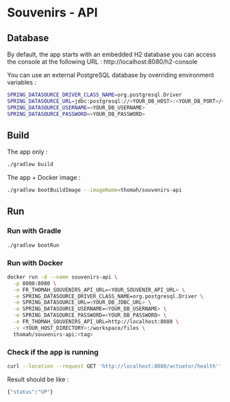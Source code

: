 # Souvenirs - API

## Database

By default, the app starts with an embedded H2 database you can access the console at the following URL : http://localhost:8080/h2-console

You can use an external PostgreSQL database by overriding environment variables :

```bash
SPRING_DATASOURCE_DRIVER_CLASS_NAME=org.postgresql.Driver
SPRING_DATASOURCE_URL=jdbc:postgresql://<YOUR_DB_HOST>:<YOUR_DB_PORT>/<YOUR_DB_NAME>
SPRING_DATASOURCE_USERNAME=<YOUR_DB_USERNAME>
SPRING_DATASOURCE_PASSWORD=<YOUR_DB_PASSWORD>
```

## Build

The app only :

````bash
./gradlew build
````

The app + Docker image :

````bash
./gradlew bootBuildImage --imageName=thomah/souvenirs-api
````

## Run

### Run with Gradle

```bash
./gradlew bootRun
```

### Run with Docker

```bash
docker run -d --name souvenirs-api \
  -p 8080:8080 \
  -e FR_THOMAH_SOUVENIRS_API_URL=<YOUR_SOUVENIR_API_URL> \
  -e SPRING_DATASOURCE_DRIVER_CLASS_NAME=org.postgresql.Driver \
  -e SPRING_DATASOURCE_URL=<YOUR_DB_JDBC_URL> \
  -e SPRING_DATASOURCE_USERNAME=<YOUR_DB_USERNAME> \
  -e SPRING_DATASOURCE_PASSWORD=<YOUR_DB_PASSWORD> \
  -e FR_THOMAH_SOUVENIRS_API_URL=http://localhost:8080 \
  -v <YOUR_HOST_DIRECTORY>:/workspace/files \
  thomah/souvenirs-api:<tag>
```

### Check if the app is running

```bash
curl --location --request GET 'http://localhost:8080/actuator/health''
```

Result should be like :

```bash
{"status":"UP"}
```
